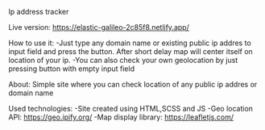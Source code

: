 Ip address tracker

Live version: https://elastic-galileo-2c85f8.netlify.app/

How to use it:
-Just type any domain name or existing public ip addres to input field and press the button. After short delay map will center itself on location of your ip.
-You can also check your own geolocation by just pressing button with empty input field


About:
Simple site where you can check location of any public ip addres or domain name

Used technologies:
-Site created using HTML,SCSS and JS
-Geo location API: https://geo.ipify.org/
-Map display library: https://leafletjs.com/
